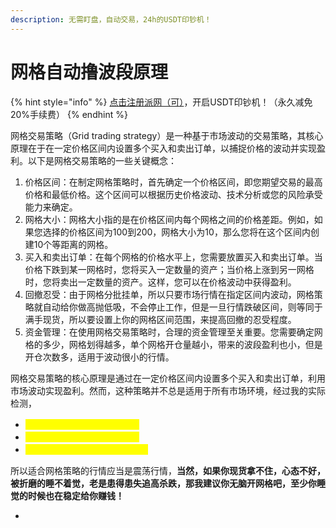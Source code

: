 ```yaml
---
description: 无需盯盘，自动交易，24h的USDT印钞机！
---
```


# 网格自动撸波段原理

{% hint style="info" %}
[点击注册派网（可）](https://www.picolzh.com/zh-CN/sign/ref/n75MZTL2)，开启USDT印钞机！（永久减免20%手续费）
{% endhint %}

网格交易策略（Grid trading strategy）是一种基于市场波动的交易策略，其核心原理在于在一定价格区间内设置多个买入和卖出订单，以捕捉价格的波动并实现盈利。以下是网格交易策略的一些关键概念：

1. 价格区间：在制定网格策略时，首先确定一个价格区间，即您期望交易的最高价格和最低价格。这个区间可以根据历史价格波动、技术分析或您的风险承受能力来确定。
2. 网格大小：网格大小指的是在价格区间内每个网格之间的价格差距。例如，如果您选择的价格区间为100到200，网格大小为10，那么您将在这个区间内创建10个等距离的网格。
3. 买入和卖出订单：在每个网格的价格水平上，您需要放置买入和卖出订单。当价格下跌到某一网格时，您将买入一定数量的资产；当价格上涨到另一网格时，您将卖出一定数量的资产。这样，您可以在价格波动中获得盈利。
4. 回撤忍受：由于网格分批挂单，所以只要市场行情在指定区间内波动，网格策略就自动给你做高抛低吸，不会停止工作，但是一旦行情跌破区间，则等同于满手现货，所以要设置上你的网格区间范围，来提高回撤的忍受程度。
5. 资金管理：在使用网格交易策略时，合理的资金管理至关重要。您需要确定网格的多少，网格划得越多，单个网格开仓量越小，带来的波段盈利也小，但是开仓次数多，适用于波动很小的行情。

网格交易策略的核心原理是通过在一定价格区间内设置多个买入和卖出订单，利用市场波动实现盈利。然而，这种策略并不总是适用于所有市场环境，经过我的实际检测，

* <mark style="color:yellow;">单边涨：网格收益不如拿现货</mark>
* <mark style="color:yellow;">单边跌：网格亏损小于拿现货</mark>
* <mark style="color:yellow;">反复震荡：网格收益大于拿现货</mark>

所以适合网格策略的行情应当是震荡行情，**当然，如果你现货拿不住，心态不好，被折磨的睡不着觉，老是患得患失追高杀跌，那我建议你无脑开网格吧，至少你睡觉的时候也在稳定给你赚钱！**

*

